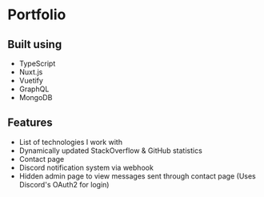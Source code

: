 # Portfolio

## **Built using**
* TypeScript
* Nuxt.js
* Vuetify
* GraphQL
* MongoDB

## **Features**
* List of technologies I work with
* Dynamically updated StackOverflow & GitHub statistics
* Contact page
* Discord notification system via webhook
* Hidden admin page to view messages sent through contact page (Uses Discord's OAuth2 for login)